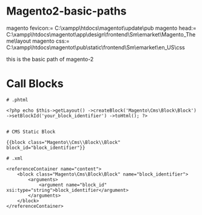 # Magento2-basic-paths

magento fevicon:= C:\xampp\htdocs\magentot\update\pub
magento head:= C:\xampp\htdocs\magentot\app\design\frontend\Sm\emarket\Magento_Theme\layout
magento css:= C:\xampp\htdocs\magentot\pub\static\frontend\Sm\emarket\en_US\css


this is the basic path of magento-2



# Call Blocks 
```
# .phtml 

<?php echo $this->getLayout() ->createBlock('Magento\Cms\Block\Block') ->setBlockId('your_block_identifier') ->toHtml(); ?>


# CMS Static Block

{{block class="Magento\\Cms\\Block\\Block" block_id="block_identifier"}}

# .xml

<referenceContainer name="content"> 
    <block class="Magento\Cms\Block\Block" name="block_identifier"> 
        <arguments> 
            <argument name="block_id" xsi:type="string">block_identifier</argument> 
        </arguments> 
    </block> 
</referenceContainer>
```
